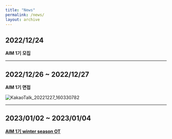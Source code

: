 ```yaml
---
title: "News"
permalink: /news/
layout: archive
---
```

  
## 2022/12/24
**AIM 1기 모집**

---
## 2022/12/26 ~ 2022/12/27
**AIM 1기 면접**

![KakaoTalk_20221227_160330782](https://user-images.githubusercontent.com/120550652/209646671-ced98161-2673-4444-9bfb-624ce4ab78f4.jpg)

---
## 2023/01/02 ~ 2023/01/04
[**AIM 1기 winter season OT**](https://cuk-aim.github.io/AIM-1%EA%B8%B0-winter-season-OT/)
